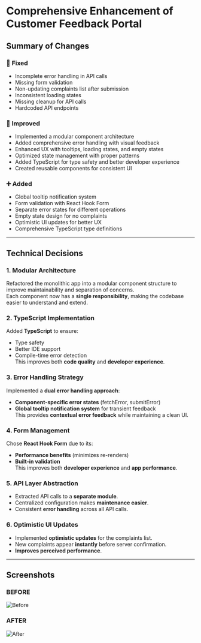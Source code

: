 # Comprehensive Enhancement of Customer Feedback Portal

## Summary of Changes

### 🔧 **Fixed**

- Incomplete error handling in API calls
- Missing form validation
- Non-updating complaints list after submission
- Inconsistent loading states
- Missing cleanup for API calls
- Hardcoded API endpoints

### 🚀 **Improved**

- Implemented a modular component architecture
- Added comprehensive error handling with visual feedback
- Enhanced UX with tooltips, loading states, and empty states
- Optimized state management with proper patterns
- Added TypeScript for type safety and better developer experience
- Created reusable components for consistent UI

### ➕ **Added**

- Global tooltip notification system
- Form validation with React Hook Form
- Separate error states for different operations
- Empty state design for no complaints
- Optimistic UI updates for better UX
- Comprehensive TypeScript type definitions

---

## **Technical Decisions**

### **1. Modular Architecture**

Refactored the monolithic app into a modular component structure to improve maintainability and separation of concerns.  
Each component now has a **single responsibility**, making the codebase easier to understand and extend.

### **2. TypeScript Implementation**

Added **TypeScript** to ensure:

- Type safety
- Better IDE support
- Compile-time error detection  
  This improves both **code quality** and **developer experience**.

### **3. Error Handling Strategy**

Implemented a **dual error handling approach**:

- **Component-specific error states** (fetchError, submitError)
- **Global tooltip notification system** for transient feedback  
  This provides **contextual error feedback** while maintaining a clean UI.

### **4. Form Management**

Chose **React Hook Form** due to its:

- **Performance benefits** (minimizes re-renders)
- **Built-in validation**  
  This improves both **developer experience** and **app performance**.

### **5. API Layer Abstraction**

- Extracted API calls to a **separate module**.
- Centralized configuration makes **maintenance easier**.
- Consistent **error handling** across all API calls.

### **6. Optimistic UI Updates**

- Implemented **optimistic updates** for the complaints list.
- New complaints appear **instantly** before server confirmation.
- **Improves perceived performance**.

---

## **Screenshots**

### **BEFORE**

![Before](https://res.cloudinary.com/dinrnhkst/image/upload/v1744201601/before_ag9zuc.jpg)

### **AFTER**

![After](https://res.cloudinary.com/dinrnhkst/image/upload/v1744201601/after_dbcufo.jpg)
